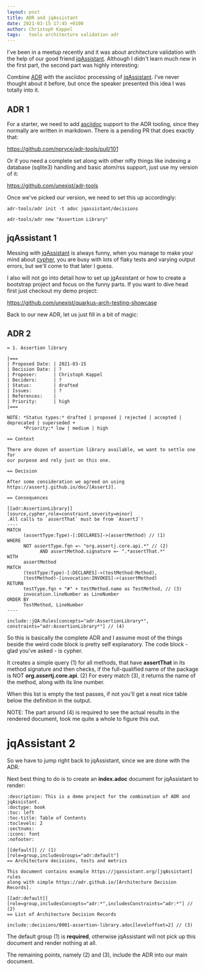 ```yaml
---
layout: post
title: ADR and jqAssistant
date: 2021-03-15 17:45 +0100
author: Christoph Kappel
tags:   tools architecture validation adr
---
```

I've been in a meetup recently and it was about architecture validation with the help of
our good friend [jqAssistant](https://jqassistant.org). Although I didn't learn much new in the
first part, the second part was highly interesting:

Combine [ADR](https://adr.github.io/) with the asciidoc processing of
[jqAssistant](https://jqassistant.org).
I've never thought about it before, but once the speaker presented this idea I was totally into it.

## ADR 1

For a starter, we need to add [asciidoc](https://asciidoc.org/) support to the ADR tooling,
since they normally are written in markdown. There is a pending PR that does exactly that:

https://github.com/npryce/adr-tools/pull/101

Or if you need a complete set along with other nifty things like indexing a database
(sqlite3) handling and basic atom/rss support, just use my version of it:

https://github.com/unexist/adr-tools

Once we've picked our version, we need to set this up accordingly:

```shell
adr-tools/adr init -t adoc jqassistant/decisions

adr-tools/adr new "Assertion Library"
```

## jqAssistant 1

Messing with [jqAssistant](https://jqassistant.org) is always funny, when you manage to make your
mind about [cypher](https://neo4j.com/developer/cypher/), you are busy with lots of flaky tests
and varying output errors, but we'll come to that later I guess.

I also will not go into detail how to set up jgAssistant or how to create a bootstrap project and
focus on the funny parts. If you want to dive head first just checkout my demo project:

https://github.com/unexist/quarkus-arch-testing-showcase

Back to our new ADR, let us just fill in a bit of magic:

## ADR 2

```asciidoc
= 1. Assertion library

|===
| Proposed Date: | 2021-03-15
| Decision Date: | ?
| Proposer:      | Christoph Kappel
| Deciders:      | ?
| Status:        | drafted
| Issues:        | ?
| References:    |
| Priority:      | high
|===

NOTE: *Status types:* drafted | proposed | rejected | accepted | deprecated | superseded +
      *Priority:* low | medium | high

== Context

There are dozen of assertion library available, we want to settle one for
our purpose and rely just on this one.

== Decision

After some consideration we agreed on using https://assertj.github.io/doc/[AssertJ].

== Consequences

[[adr:AssertionLibrary]]
[source,cypher,role=constraint,severity=minor]
.All calls to `assertThat` must be from `AssertJ`!
----
MATCH
      (assertType:Type)-[:DECLARES]->(assertMethod) // (1)
WHERE
      NOT assertType.fqn =~ "org.assertj.core.api.*" // (2)
            AND assertMethod.signature =~ ".*assertThat.*"
WITH
      assertMethod
MATCH
      (testType:Type)-[:DECLARES]->(testMethod:Method),
      (testMethod)-[invocation:INVOKES]->(assertMethod)
RETURN
      testType.fqn + "#" + testMethod.name as TestMethod, // (3)
      invocation.lineNumber as LineNumber
ORDER BY
      TestMethod, LineNumber
----

include::jQA:Rules[concepts="adr:AssertionLibrary*", constraints="adr:AssertionLibrary*"] // (4)
```

So this is basically the complete ADR and I assume most of the things beside the weird code block
is pretty self explanatory.
The code block - glad you've asked - is cypher.

It creates a simple query (1) for all methods, that have **assertThat** in its method signature
and then checks, if the full-qualified name of the package is NOT **org.assertj.core.api**. (2)
For every match (3), it returns the name of the method, along with its line number.

When this list is empty the test passes, if not you'll get a neat nice table below the definition
in the output.

NOTE: The part around (4) is required to see the actual results in the rendered document, took
      me quite a whole to figure this out.

# jqAssistant 2

So we have to jump right back to jqAssistant, since we are done with the ADR.

Next best thing to do is to create an **index.adoc** document for jqAssistant to render:

```asciidoc
:description: This is a demo project for the combination of ADR and jqAssistant.
:doctype: book
:toc: left
:toc-title: Table of Contents
:toclevels: 2
:sectnums:
:icons: font
:nofooter:

[[default]] // (1)
[role=group,includesGroups="adr:default"]
== Architecture decisions, tests and metrics

This document contains example https://jqassistant.org/[jqAssistant] rules
along with simple https://adr.github.io/[Architecture Decision Records].

[[adr:default]]
[role=group,includesConcepts="adr:*",includesConstraints="adr:*"] // (2)
== List of Architecture Decision Records

include::decisions/0001-assertion-library.adoc[leveloffset=2] // (3)
```

The default group (1) is **required**, otherwise jqAssistant will not pick up this document
and render nothing at all.

The remaining points, namely (2) and (3), include the ADR into our main document.